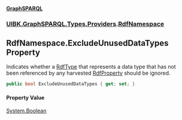 #### [GraphSPARQL](./index.md 'index')
### [UIBK.GraphSPARQL.Types.Providers](./UIBK-GraphSPARQL-Types-Providers.md 'UIBK.GraphSPARQL.Types.Providers').[RdfNamespace](./UIBK-GraphSPARQL-Types-Providers-RdfNamespace.md 'UIBK.GraphSPARQL.Types.Providers.RdfNamespace')
## RdfNamespace.ExcludeUnusedDataTypes Property
Indicates whether a [RdfType](./UIBK-GraphSPARQL-Types-Providers-RdfType.md 'UIBK.GraphSPARQL.Types.Providers.RdfType') that represents a data type that has not  
been referenced by any harvested [RdfProperty](./UIBK-GraphSPARQL-Types-Providers-RdfProperty.md 'UIBK.GraphSPARQL.Types.Providers.RdfProperty') should be ignored.  
```csharp
public bool ExcludeUnusedDataTypes { get; set; }
```
#### Property Value
[System.Boolean](https://docs.microsoft.com/en-us/dotnet/api/System.Boolean 'System.Boolean')  
